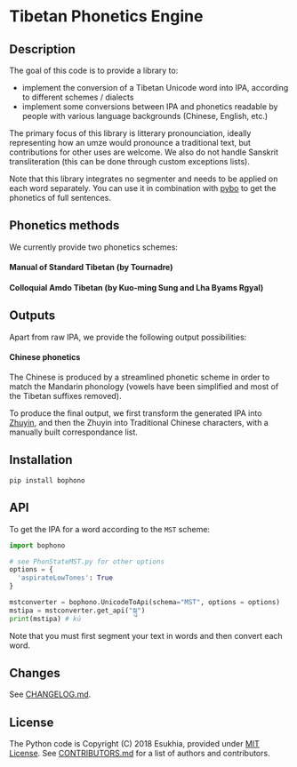 # Tibetan Phonetics Engine

## Description

The goal of this code is to provide a library to:
- implement the conversion of a Tibetan Unicode word into IPA, according to different schemes / dialects
- implement some conversions between IPA and phonetics readable by people with various language backgrounds (Chinese, English, etc.)

The primary focus of this library is litterary pronounciation, ideally representing how an umze would pronounce a traditional text, but contributions for other uses are welcome. We also do not handle Sanskrit transliteration (this can be done through custom exceptions lists).

Note that this library integrates no segmenter and needs to be applied on each word separately. You can use it in combination with [pybo](https://github.com/Esukhia/pybo/) to get the phonetics of full sentences.

## Phonetics methods

We currently provide two phonetics schemes:

#### Manual of Standard Tibetan (by Tournadre)

#### Colloquial Amdo Tibetan (by Kuo-ming Sung and Lha Byams Rgyal)

## Outputs

Apart from raw IPA, we provide the following output possibilities:

#### Chinese phonetics

The Chinese is produced by a streamlined phonetic scheme in order to match the Mandarin phonology (vowels have been simplified and most of the Tibetan suffixes removed).

To produce the final output, we first transform the generated IPA into [Zhuyin](https://en.wikipedia.org/wiki/Bopomofo), and then the Zhuyin into Traditional Chinese characters, with a manually built correspondance list.

## Installation

```
pip install bophono
```

## API

To get the IPA for a word according to the `MST` scheme:

```python
import bophono

# see PhonStateMST.py for other options
options = {
  'aspirateLowTones': True
}

mstconverter = bophono.UnicodeToApi(schema="MST", options = options)
mstipa = mstconverter.get_api("སྐུ")
print(mstipa) # kú
```

Note that you must first segment your text in words and then convert each word.

## Changes

See [CHANGELOG.md](CHANGELOG.md).

## License

The Python code is Copyright (C) 2018 Esukhia, provided under [MIT License](LICENSE). See [CONTRIBUTORS.md](CONTRIBUTORS.md) for a list of authors and contributors.
